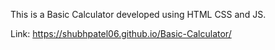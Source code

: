 This is a Basic Calculator developed using HTML CSS and JS.

Link: https://shubhpatel06.github.io/Basic-Calculator/
